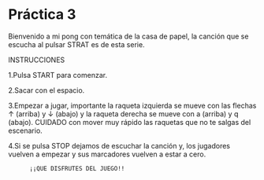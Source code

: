 # Práctica 3

Bienvenido a mi pong con temática de la casa de papel, la canción que se
escucha al pulsar STRAT es de esta serie.

INSTRUCCIONES

1.Pulsa START para comenzar.

2.Sacar con el espacio.

3.Empezar a jugar, importante la raqueta izquierda se mueve con las flechas ↑
(arriba) y  ↓ (abajo) y la raqueta derecha se mueve con a (arriba) y q (abajo).
CUIDADO con mover muy rápido las raquetas que no te salgas del escenario.

4.Si se pulsa STOP dejamos de escuchar la canción y, los jugadores vuelven a
empezar y sus marcadores vuelven a estar a cero.

          ¡¡QUE DISFRUTES DEL JUEGO!!
